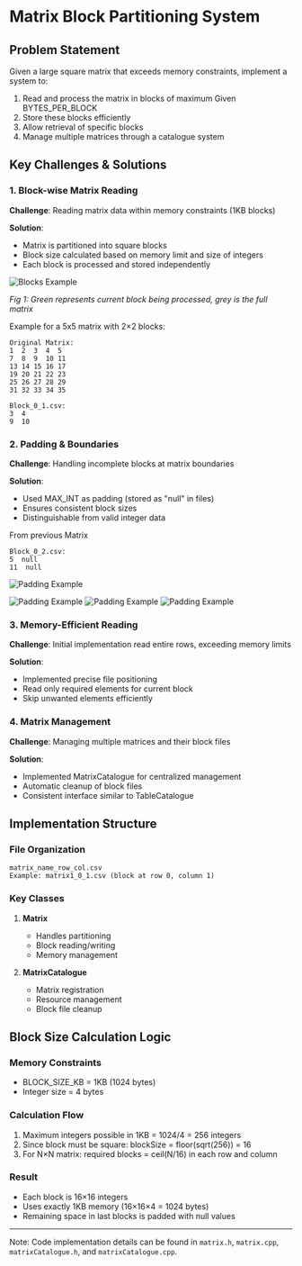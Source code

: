# Matrix Block Partitioning System

## Problem Statement
Given a large square matrix that exceeds memory constraints, implement a system to:
1. Read and process the matrix in blocks of maximum Given BYTES_PER_BLOCK
2. Store these blocks efficiently
3. Allow retrieval of specific blocks
4. Manage multiple matrices through a catalogue system

## Key Challenges & Solutions

### 1. Block-wise Matrix Reading
**Challenge**: Reading matrix data within memory constraints (1KB blocks)

**Solution**:
- Matrix is partitioned into square blocks
- Block size calculated based on memory limit and size of integers
- Each block is processed and stored independently

<!-- ![Block Structure](https://i.imgur.com/example1.png) -->
![Blocks Example](./Images/download.png)

*Fig 1: Green represents current block being processed, grey is the full matrix*

Example for a 5x5 matrix with 2×2 blocks:
```
Original Matrix:     
1  2  3  4  5    
7  8  9  10 11   
13 14 15 16 17   
19 20 21 22 23 
25 26 27 28 29 
31 32 33 34 35 
```

```
Block_0_1.csv:
3  4
9  10
```


### 2. Padding & Boundaries
**Challenge**: Handling incomplete blocks at matrix boundaries

**Solution**:
- Used MAX_INT as padding (stored as "null" in files)
- Ensures consistent block sizes
- Distinguishable from valid integer data



From previous Matrix 
```
Block_0_2.csv:
5  null
11  null
```

![Padding Example](./Images/fullMatrix.png)

![Padding Example](./Images/RightPadding.png)
![Padding Example](./Images/RightPadding.png)
![Padding Example](./Images/2sidepadding.png)



### 3. Memory-Efficient Reading
**Challenge**: Initial implementation read entire rows, exceeding memory limits

**Solution**:
- Implemented precise file positioning
- Read only required elements for current block
- Skip unwanted elements efficiently

### 4. Matrix Management
**Challenge**: Managing multiple matrices and their block files

**Solution**:
- Implemented MatrixCatalogue for centralized management
- Automatic cleanup of block files
- Consistent interface similar to TableCatalogue

## Implementation Structure

### File Organization
```
matrix_name_row_col.csv
Example: matrix1_0_1.csv (block at row 0, column 1)
```

### Key Classes
1. **Matrix**
   - Handles partitioning
   - Block reading/writing
   - Memory management

2. **MatrixCatalogue**
   - Matrix registration
   - Resource management
   - Block file cleanup




## Block Size Calculation Logic

### Memory Constraints
- BLOCK_SIZE_KB = 1KB (1024 bytes)
- Integer size = 4 bytes

### Calculation Flow
1. Maximum integers possible in 1KB = 1024/4 = 256 integers
2. Since block must be square: blockSize = floor(sqrt(256)) = 16
3. For N×N matrix: required blocks = ceil(N/16) in each row and column

### Result
- Each block is 16×16 integers
- Uses exactly 1KB memory (16×16×4 = 1024 bytes)
- Remaining space in last blocks is padded with null values

---
Note: Code implementation details can be found in `matrix.h`, `matrix.cpp`, `matrixCatalogue.h`, and `matrixCatalogue.cpp`.
